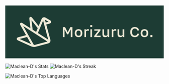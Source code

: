 ![Header](Header.png)

![Maclean-D's Stats](https://github-readme-stats.vercel.app/api?username=Maclean-D&theme=vue-dark&show_icons=true&hide_border=true&count_private=true&rank_icon=github&card_width=400) ![Maclean-D's Streak](https://github-readme-streak-stats.herokuapp.com/?user=Maclean-D&theme=vue-dark&hide_border=true&card_width=400)

![Maclean-D's Top Languages](https://github-readme-stats.vercel.app/api/top-langs/?username=Maclean-D&theme=vue-dark&show_icons=true&hide_border=true&layout=compact&card_width=840)
